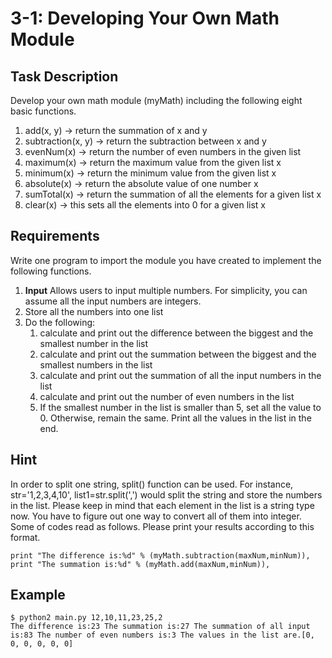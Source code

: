 # 3-1: Developing Your Own Math Module
## Task Description
Develop your own math module (myMath) including the following eight basic functions.

1.  add(x, y) → return the summation of x and y
2.  subtraction(x, y) → return the subtraction between x and y
3.  evenNum(x) → return the number of even numbers in the given list
4.  maximum(x) → return the maximum value from the given list x
5.  minimum(x) → return the minimum value from the given list x
6.  absolute(x) → return the absolute value of one number x
7.  sumTotal(x) → return the summation of all the elements for a given list x
8.  clear(x) → this sets all the elements into 0 for a given list x

## Requirements
Write one program to import the module you have created to implement the following functions.
1.  **Input** Allows users to input multiple numbers. For simplicity, you can assume all the input numbers are integers.
2.  Store all the numbers into one list
3.  Do the following:
    1.  calculate and print out the difference between the biggest and the smallest number in the list
    2.  calculate and print out the summation between the biggest and the smallest numbers in the list
    3.  calculate and print out the summation of all the input numbers in the list
    4.  calculate and print out the number of even numbers in the list
    5.  If the smallest number in the list is smaller than 5, set all the value to 0. Otherwise, remain the same. Print all the values in the list in the end.

## Hint
In order to split one string, split() function can be used. For instance, str='1,2,3,4,10', list1=str.split(',') would split the string and store the numbers in the list. Please keep in mind that each element in the list is a string type now. You have to figure out one way to convert all of them into integer.
Some of codes read as follows. Please print your results according to this format.
```
print "The difference is:%d" % (myMath.subtraction(maxNum,minNum)),
print "The summation is:%d" % (myMath.add(maxNum,minNum)),
```

## Example
```
$ python2 main.py 12,10,11,23,25,2
The difference is:23 The summation is:27 The summation of all input is:83 The number of even numbers is:3 The values in the list are.[0, 0, 0, 0, 0, 0]
```
